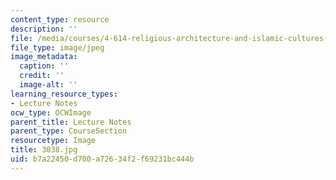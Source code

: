 ```yaml
---
content_type: resource
description: ''
file: /media/courses/4-614-religious-architecture-and-islamic-cultures-fall-2002/b7a22450d700a72634f2f69231bc444b_3038.jpg
file_type: image/jpeg
image_metadata:
  caption: ''
  credit: ''
  image-alt: ''
learning_resource_types:
- Lecture Notes
ocw_type: OCWImage
parent_title: Lecture Notes
parent_type: CourseSection
resourcetype: Image
title: 3038.jpg
uid: b7a22450-d700-a726-34f2-f69231bc444b
---
```

